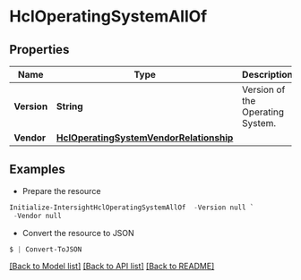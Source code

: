 # HclOperatingSystemAllOf
## Properties

Name | Type | Description | Notes
------------ | ------------- | ------------- | -------------
**Version** | **String** | Version of the Operating System. | [optional] 
**Vendor** | [**HclOperatingSystemVendorRelationship**](HclOperatingSystemVendorRelationship.md) |  | [optional] 

## Examples

- Prepare the resource
```powershell
Initialize-IntersightHclOperatingSystemAllOf  -Version null `
 -Vendor null
```

- Convert the resource to JSON
```powershell
$ | Convert-ToJSON
```

[[Back to Model list]](../README.md#documentation-for-models) [[Back to API list]](../README.md#documentation-for-api-endpoints) [[Back to README]](../README.md)

